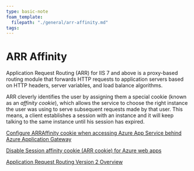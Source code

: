 ```yaml
---
type: basic-note
foam_template:
  filepath: "./general/arr-affinity.md"
tags:
---
```


# ARR Affinity

Application Request Routing (ARR) for IIS 7 and above is a proxy-based routing module that forwards HTTP requests to application servers based on HTTP headers, server variables, and load balance algorithms.

ARR cleverly identifies the user by assigning them a special cookie (known as an _affinity cookie_), which allows the service to choose the right instance the user was using to serve subsequent requests made by that user. This means, a client establishes a session with an instance and it will keep talking to the same instance until his session has expired.

[Configure ARRAffinity cookie when accessing Azure App Service behind Azure Application Gateway](https://techcommunity.microsoft.com/t5/apps-on-azure-blog/configure-arraffinity-cookie-when-accessing-azure-app-service/ba-p/3842511)

[Disable Session affinity cookie (ARR cookie) for Azure web apps](<https://azure.github.io/AppService/2016/05/16/Disable-Session-affinity-cookie-(ARR-cookie)-for-Azure-web-apps.html>)

[Application Request Routing Version 2 Overview](https://learn.microsoft.com/en-us/iis/extensions/planning-for-arr/application-request-routing-version-2-overview)

